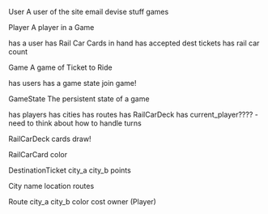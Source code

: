 User
  A user of the site
  email
  devise stuff
  games

Player
  A player in a Game

  has a user
  has Rail Car Cards in hand
  has accepted dest tickets
  has rail car count

Game
  A game of Ticket to Ride

  has users
  has a game state
  join game!

GameState
  The persistent state of a game

  has players
  has cities
  has routes
  has RailCarDeck
  has current_player???? - need to think about how to handle turns

RailCarDeck
  cards
  draw!

RailCarCard
  color

DestinationTicket
  city_a
  city_b
  points

City
  name
  location
  routes

Route
  city_a
  city_b
  color
  cost
  owner (Player)